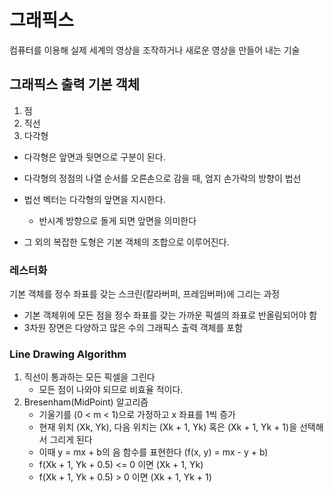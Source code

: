 # 그래픽스

컴퓨터를 이용해 실제 세계의 영상을 조작하거나 새로운 영상을 만들어 내는 기술

## 그래픽스 출력 기본 객체

1. 점
2. 직선
3. 다각형

- 다각형은 앞면과 뒷면으로 구분이 된다.
- 다각형의 정점의 나열 순서를 오른손으로 감을 때, 엄지 손가락의 방향이 법선
- 법선 벡터는 다각형의 앞면을 지시한다.

  - 반시계 방향으로 돌게 되면 앞면을 의미한다

- 그 외의 복잡한 도형은 기본 객체의 조합으로 이루어진다.

### 레스터화

기본 객체를 정수 좌표를 갖는 스크린(칼라버퍼, 프레임버퍼)에 그리는 과정

- 기본 객체위에 모든 점을 정수 좌표를 갖는 가까운 픽셀의 좌표로 반올림되어야 함
- 3차원 장면은 다양하고 많은 수의 그래픽스 출력 객체를 포함

### Line Drawing Algorithm

1. 직선이 통과하는 모든 픽셀을 그린다
   - 모든 점이 나와야 되므로 비효율 적이다.
2. Bresenham(MidPoint) 알고리즘
   - 기울기를 (0 < m < 1)으로 가정하고 x 좌표를 1씩 증가
   - 현재 위치 (Xk, Yk), 다음 위치는 (Xk + 1, Yk) 혹은 (Xk + 1, Yk + 1)을 선택해서 그리게 된다
   - 이때 y = mx + b의 음 함수를 표현한다 (f(x, y) = mx - y + b)
   - f(Xk + 1, Yk + 0.5) <= 0 이면 (Xk + 1, Yk)
   - f(Xk + 1, Yk + 0.5) > 0 이면 (Xk + 1, Yk + 1)
